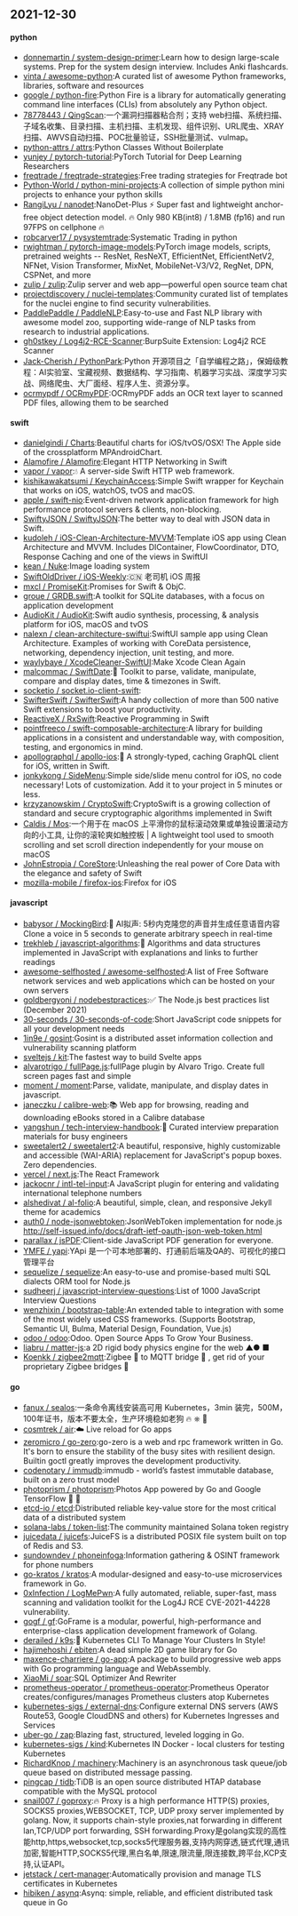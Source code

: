 ## 2021-12-30

#### python
* [donnemartin / system-design-primer](https://github.com/donnemartin/system-design-primer):Learn how to design large-scale systems. Prep for the system design interview. Includes Anki flashcards.
* [vinta / awesome-python](https://github.com/vinta/awesome-python):A curated list of awesome Python frameworks, libraries, software and resources
* [google / python-fire](https://github.com/google/python-fire):Python Fire is a library for automatically generating command line interfaces (CLIs) from absolutely any Python object.
* [78778443 / QingScan](https://github.com/78778443/QingScan):一个漏洞扫描器粘合剂；支持 web扫描、系统扫描、子域名收集、目录扫描、主机扫描、主机发现、组件识别、URL爬虫、XRAY扫描、AWVS自动扫描、POC批量验证，SSH批量测试、vulmap。
* [python-attrs / attrs](https://github.com/python-attrs/attrs):Python Classes Without Boilerplate
* [yunjey / pytorch-tutorial](https://github.com/yunjey/pytorch-tutorial):PyTorch Tutorial for Deep Learning Researchers
* [freqtrade / freqtrade-strategies](https://github.com/freqtrade/freqtrade-strategies):Free trading strategies for Freqtrade bot
* [Python-World / python-mini-projects](https://github.com/Python-World/python-mini-projects):A collection of simple python mini projects to enhance your python skills
* [RangiLyu / nanodet](https://github.com/RangiLyu/nanodet):NanoDet-Plus
⚡
Super fast and lightweight anchor-free object detection model.
🔥
Only 980 KB(int8) / 1.8MB (fp16) and run 97FPS on cellphone
🔥
* [robcarver17 / pysystemtrade](https://github.com/robcarver17/pysystemtrade):Systematic Trading in python
* [rwightman / pytorch-image-models](https://github.com/rwightman/pytorch-image-models):PyTorch image models, scripts, pretrained weights -- ResNet, ResNeXT, EfficientNet, EfficientNetV2, NFNet, Vision Transformer, MixNet, MobileNet-V3/V2, RegNet, DPN, CSPNet, and more
* [zulip / zulip](https://github.com/zulip/zulip):Zulip server and web app—powerful open source team chat
* [projectdiscovery / nuclei-templates](https://github.com/projectdiscovery/nuclei-templates):Community curated list of templates for the nuclei engine to find security vulnerabilities.
* [PaddlePaddle / PaddleNLP](https://github.com/PaddlePaddle/PaddleNLP):Easy-to-use and Fast NLP library with awesome model zoo, supporting wide-range of NLP tasks from research to industrial applications.
* [gh0stkey / Log4j2-RCE-Scanner](https://github.com/gh0stkey/Log4j2-RCE-Scanner):BurpSuite Extension: Log4j2 RCE Scanner
* [Jack-Cherish / PythonPark](https://github.com/Jack-Cherish/PythonPark):Python 开源项目之「自学编程之路」，保姆级教程：AI实验室、宝藏视频、数据结构、学习指南、机器学习实战、深度学习实战、网络爬虫、大厂面经、程序人生、资源分享。
* [ocrmypdf / OCRmyPDF](https://github.com/ocrmypdf/OCRmyPDF):OCRmyPDF adds an OCR text layer to scanned PDF files, allowing them to be searched

#### swift
* [danielgindi / Charts](https://github.com/danielgindi/Charts):Beautiful charts for iOS/tvOS/OSX! The Apple side of the crossplatform MPAndroidChart.
* [Alamofire / Alamofire](https://github.com/Alamofire/Alamofire):Elegant HTTP Networking in Swift
* [vapor / vapor](https://github.com/vapor/vapor):💧
A server-side Swift HTTP web framework.
* [kishikawakatsumi / KeychainAccess](https://github.com/kishikawakatsumi/KeychainAccess):Simple Swift wrapper for Keychain that works on iOS, watchOS, tvOS and macOS.
* [apple / swift-nio](https://github.com/apple/swift-nio):Event-driven network application framework for high performance protocol servers & clients, non-blocking.
* [SwiftyJSON / SwiftyJSON](https://github.com/SwiftyJSON/SwiftyJSON):The better way to deal with JSON data in Swift.
* [kudoleh / iOS-Clean-Architecture-MVVM](https://github.com/kudoleh/iOS-Clean-Architecture-MVVM):Template iOS app using Clean Architecture and MVVM. Includes DIContainer, FlowCoordinator, DTO, Response Caching and one of the views in SwiftUI
* [kean / Nuke](https://github.com/kean/Nuke):Image loading system
* [SwiftOldDriver / iOS-Weekly](https://github.com/SwiftOldDriver/iOS-Weekly):🇨🇳
老司机 iOS 周报
* [mxcl / PromiseKit](https://github.com/mxcl/PromiseKit):Promises for Swift & ObjC.
* [groue / GRDB.swift](https://github.com/groue/GRDB.swift):A toolkit for SQLite databases, with a focus on application development
* [AudioKit / AudioKit](https://github.com/AudioKit/AudioKit):Swift audio synthesis, processing, & analysis platform for iOS, macOS and tvOS
* [nalexn / clean-architecture-swiftui](https://github.com/nalexn/clean-architecture-swiftui):SwiftUI sample app using Clean Architecture. Examples of working with CoreData persistence, networking, dependency injection, unit testing, and more.
* [waylybaye / XcodeCleaner-SwiftUI](https://github.com/waylybaye/XcodeCleaner-SwiftUI):Make Xcode Clean Again
* [malcommac / SwiftDate](https://github.com/malcommac/SwiftDate):🐔
Toolkit to parse, validate, manipulate, compare and display dates, time & timezones in Swift.
* [socketio / socket.io-client-swift](https://github.com/socketio/socket.io-client-swift):
* [SwifterSwift / SwifterSwift](https://github.com/SwifterSwift/SwifterSwift):A handy collection of more than 500 native Swift extensions to boost your productivity.
* [ReactiveX / RxSwift](https://github.com/ReactiveX/RxSwift):Reactive Programming in Swift
* [pointfreeco / swift-composable-architecture](https://github.com/pointfreeco/swift-composable-architecture):A library for building applications in a consistent and understandable way, with composition, testing, and ergonomics in mind.
* [apollographql / apollo-ios](https://github.com/apollographql/apollo-ios):📱
A strongly-typed, caching GraphQL client for iOS, written in Swift.
* [jonkykong / SideMenu](https://github.com/jonkykong/SideMenu):Simple side/slide menu control for iOS, no code necessary! Lots of customization. Add it to your project in 5 minutes or less.
* [krzyzanowskim / CryptoSwift](https://github.com/krzyzanowskim/CryptoSwift):CryptoSwift is a growing collection of standard and secure cryptographic algorithms implemented in Swift
* [Caldis / Mos](https://github.com/Caldis/Mos):一个用于在 macOS 上平滑你的鼠标滚动效果或单独设置滚动方向的小工具, 让你的滚轮爽如触控板 | A lightweight tool used to smooth scrolling and set scroll direction independently for your mouse on macOS
* [JohnEstropia / CoreStore](https://github.com/JohnEstropia/CoreStore):Unleashing the real power of Core Data with the elegance and safety of Swift
* [mozilla-mobile / firefox-ios](https://github.com/mozilla-mobile/firefox-ios):Firefox for iOS

#### javascript
* [babysor / MockingBird](https://github.com/babysor/MockingBird):🚀
AI拟声: 5秒内克隆您的声音并生成任意语音内容 Clone a voice in 5 seconds to generate arbitrary speech in real-time
* [trekhleb / javascript-algorithms](https://github.com/trekhleb/javascript-algorithms):📝
Algorithms and data structures implemented in JavaScript with explanations and links to further readings
* [awesome-selfhosted / awesome-selfhosted](https://github.com/awesome-selfhosted/awesome-selfhosted):A list of Free Software network services and web applications which can be hosted on your own servers
* [goldbergyoni / nodebestpractices](https://github.com/goldbergyoni/nodebestpractices):✅
The Node.js best practices list (December 2021)
* [30-seconds / 30-seconds-of-code](https://github.com/30-seconds/30-seconds-of-code):Short JavaScript code snippets for all your development needs
* [1in9e / gosint](https://github.com/1in9e/gosint):Gosint is a distributed asset information collection and vulnerability scanning platform
* [sveltejs / kit](https://github.com/sveltejs/kit):The fastest way to build Svelte apps
* [alvarotrigo / fullPage.js](https://github.com/alvarotrigo/fullPage.js):fullPage plugin by Alvaro Trigo. Create full screen pages fast and simple
* [moment / moment](https://github.com/moment/moment):Parse, validate, manipulate, and display dates in javascript.
* [janeczku / calibre-web](https://github.com/janeczku/calibre-web):📚
Web app for browsing, reading and downloading eBooks stored in a Calibre database
* [yangshun / tech-interview-handbook](https://github.com/yangshun/tech-interview-handbook):💯
Curated interview preparation materials for busy engineers
* [sweetalert2 / sweetalert2](https://github.com/sweetalert2/sweetalert2):A beautiful, responsive, highly customizable and accessible (WAI-ARIA) replacement for JavaScript's popup boxes. Zero dependencies.
* [vercel / next.js](https://github.com/vercel/next.js):The React Framework
* [jackocnr / intl-tel-input](https://github.com/jackocnr/intl-tel-input):A JavaScript plugin for entering and validating international telephone numbers
* [alshedivat / al-folio](https://github.com/alshedivat/al-folio):A beautiful, simple, clean, and responsive Jekyll theme for academics
* [auth0 / node-jsonwebtoken](https://github.com/auth0/node-jsonwebtoken):JsonWebToken implementation for node.js http://self-issued.info/docs/draft-ietf-oauth-json-web-token.html
* [parallax / jsPDF](https://github.com/parallax/jsPDF):Client-side JavaScript PDF generation for everyone.
* [YMFE / yapi](https://github.com/YMFE/yapi):YApi 是一个可本地部署的、打通前后端及QA的、可视化的接口管理平台
* [sequelize / sequelize](https://github.com/sequelize/sequelize):An easy-to-use and promise-based multi SQL dialects ORM tool for Node.js
* [sudheerj / javascript-interview-questions](https://github.com/sudheerj/javascript-interview-questions):List of 1000 JavaScript Interview Questions
* [wenzhixin / bootstrap-table](https://github.com/wenzhixin/bootstrap-table):An extended table to integration with some of the most widely used CSS frameworks. (Supports Bootstrap, Semantic UI, Bulma, Material Design, Foundation, Vue.js)
* [odoo / odoo](https://github.com/odoo/odoo):Odoo. Open Source Apps To Grow Your Business.
* [liabru / matter-js](https://github.com/liabru/matter-js):a 2D rigid body physics engine for the web ▲● ■
* [Koenkk / zigbee2mqtt](https://github.com/Koenkk/zigbee2mqtt):Zigbee
🐝
to MQTT bridge
🌉
, get rid of your proprietary Zigbee bridges
🔨

#### go
* [fanux / sealos](https://github.com/fanux/sealos):一条命令离线安装高可用 Kubernetes，3min 装完，500M，100年证书，版本不要太全，生产环境稳如老狗
🔥
⎈
🐳
* [cosmtrek / air](https://github.com/cosmtrek/air):☁️
Live reload for Go apps
* [zeromicro / go-zero](https://github.com/zeromicro/go-zero):go-zero is a web and rpc framework written in Go. It's born to ensure the stability of the busy sites with resilient design. Builtin goctl greatly improves the development productivity.
* [codenotary / immudb](https://github.com/codenotary/immudb):immudb - world’s fastest immutable database, built on a zero trust model
* [photoprism / photoprism](https://github.com/photoprism/photoprism):Photos App powered by Go and Google TensorFlow
🌈
🎄
* [etcd-io / etcd](https://github.com/etcd-io/etcd):Distributed reliable key-value store for the most critical data of a distributed system
* [solana-labs / token-list](https://github.com/solana-labs/token-list):The community maintained Solana token registry
* [juicedata / juicefs](https://github.com/juicedata/juicefs):JuiceFS is a distributed POSIX file system built on top of Redis and S3.
* [sundowndev / phoneinfoga](https://github.com/sundowndev/phoneinfoga):Information gathering & OSINT framework for phone numbers
* [go-kratos / kratos](https://github.com/go-kratos/kratos):A modular-designed and easy-to-use microservices framework in Go.
* [0xInfection / LogMePwn](https://github.com/0xInfection/LogMePwn):A fully automated, reliable, super-fast, mass scanning and validation toolkit for the Log4J RCE CVE-2021-44228 vulnerability.
* [gogf / gf](https://github.com/gogf/gf):GoFrame is a modular, powerful, high-performance and enterprise-class application development framework of Golang.
* [derailed / k9s](https://github.com/derailed/k9s):🐶
Kubernetes CLI To Manage Your Clusters In Style!
* [hajimehoshi / ebiten](https://github.com/hajimehoshi/ebiten):A dead simple 2D game library for Go
* [maxence-charriere / go-app](https://github.com/maxence-charriere/go-app):A package to build progressive web apps with Go programming language and WebAssembly.
* [XiaoMi / soar](https://github.com/XiaoMi/soar):SQL Optimizer And Rewriter
* [prometheus-operator / prometheus-operator](https://github.com/prometheus-operator/prometheus-operator):Prometheus Operator creates/configures/manages Prometheus clusters atop Kubernetes
* [kubernetes-sigs / external-dns](https://github.com/kubernetes-sigs/external-dns):Configure external DNS servers (AWS Route53, Google CloudDNS and others) for Kubernetes Ingresses and Services
* [uber-go / zap](https://github.com/uber-go/zap):Blazing fast, structured, leveled logging in Go.
* [kubernetes-sigs / kind](https://github.com/kubernetes-sigs/kind):Kubernetes IN Docker - local clusters for testing Kubernetes
* [RichardKnop / machinery](https://github.com/RichardKnop/machinery):Machinery is an asynchronous task queue/job queue based on distributed message passing.
* [pingcap / tidb](https://github.com/pingcap/tidb):TiDB is an open source distributed HTAP database compatible with the MySQL protocol
* [snail007 / goproxy](https://github.com/snail007/goproxy):🔥
Proxy is a high performance HTTP(S) proxies, SOCKS5 proxies,WEBSOCKET, TCP, UDP proxy server implemented by golang. Now, it supports chain-style proxies,nat forwarding in different lan,TCP/UDP port forwarding, SSH forwarding.Proxy是golang实现的高性能http,https,websocket,tcp,socks5代理服务器,支持内网穿透,链式代理,通讯加密,智能HTTP,SOCKS5代理,黑白名单,限速,限流量,限连接数,跨平台,KCP支持,认证API。
* [jetstack / cert-manager](https://github.com/jetstack/cert-manager):Automatically provision and manage TLS certificates in Kubernetes
* [hibiken / asynq](https://github.com/hibiken/asynq):Asynq: simple, reliable, and efficient distributed task queue in Go
